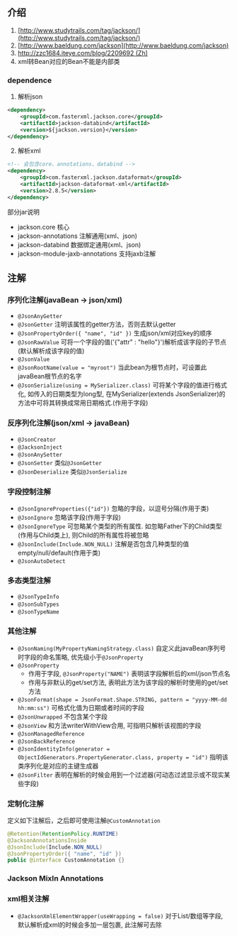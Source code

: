 ## 介绍

1. [http://www.studytrails.com/tag/jackson/](http://www.studytrails.com/tag/jackson/)
2. [http://www.baeldung.com/jackson](http://www.baeldung.com/jackson)
3. [http://zzc1684.iteye.com/blog/2209692 (Zh)](http://zzc1684.iteye.com/blog/2209692)
4. xml转Bean对应的Bean不能是内部类

### dependence

1. 解析json

```xml
<dependency>
    <groupId>com.fasterxml.jackson.core</groupId>
    <artifactId>jackson-databind</artifactId>
    <version>${jackson.version}</version>
</dependency>
```

2. 解析xml

```xml
<!-- 会包含core、annotations、databind -->
<dependency>
    <groupId>com.fasterxml.jackson.dataformat</groupId>
    <artifactId>jackson-dataformat-xml</artifactId>
    <version>2.8.5</version>
</dependency>
```

部分jar说明

- jackson.core 核心
- jackson-annotations 注解通用(xml、json)
- jackson-databind 数据绑定通用(xml、json)
- jackson-module-jaxb-annotations 支持jaxb注解

## 注解

### 序列化注解(javaBean -> json/xml)

- `@JsonAnyGetter`
- `@JsonGetter` 注明该属性的getter方法，否则去默认getter
- `@JsonPropertyOrder({ "name", "id" })` 生成json/xml对应key的顺序
- `@JsonRawValue` 可将一个字段的值('{"attr" : "hello"}')解析成该字段的子节点(默认解析成该字段的值)
- `@JsonValue`
- `@JsonRootName(value = "myroot")` 当此bean为根节点时，可设置此javaBean根节点的名字
- `@JsonSerialize(using = MySerializer.class)` 可将某个字段的值进行格式化, 如传入的日期类型为long型, 在MySerializer(extends JsonSerializer)的方法中可将其转换成常用日期格式.(作用于字段)

### 反序列化注解(json/xml -> javaBean)

- `@JsonCreator`
- `@JacksonInject`
- `@JsonAnySetter`
- `@JsonSetter` 类似`@JsonGetter`
- `@JsonDeserialize` 类似`@JsonSerialize`

### 字段控制注解

- `@JsonIgnoreProperties({"id"})` 忽略的字段，以逗号分隔(作用于类)
- `@JsonIgnore` 忽略该字段(作用于字段)
- `@JsonIgnoreType` 可忽略某个类型的所有属性. 如忽略Father下的Child类型(作用与Child类上), 则Child的所有属性将被忽略
- `@JsonInclude(Include.NON_NULL)` 注解是否包含几种类型的值empty/null/default(作用于类)
- `@JsonAutoDetect`

### 多态类型注解

- `@JsonTypeInfo`
- `@JsonSubTypes`
- `@JsonTypeName`

### 其他注解

- `@JsonNaming(MyPropertyNamingStrategy.class)` 自定义此javaBean序列号时字段的命名策略, 优先级小于`@JsonProperty`
- `@JsonProperty`
    - 作用于字段, `@JsonProperty("NAME")` 表明该字段解析后的xml/json节点名
    - 作用与非默认的get/set方法, 表明此方法为该字段的解析时使用的get/set方法
- `@JsonFormat(shape = JsonFormat.Shape.STRING, pattern = "yyyy-MM-dd hh:mm:ss")` 可格式化值为日期或者时间的字段
- `@JsonUnwrapped` 不包含某个字段
- `@JsonView` 和方法writerWithView合用, 可指明只解析该视图的字段
- `@JsonManagedReference`
- `@JsonBackReference`
- `@JsonIdentityInfo(generator = ObjectIdGenerators.PropertyGenerator.class, property = "id")` 指明该类序列化是对应的主键生成器
- `@JsonFilter` 表明在解析的时候会用到一个过滤器(可动态过滤显示或不现实某些字段)

### 定制化注解

定义如下注解后，之后即可使用注解`@CustomAnnotation`

```java
@Retention(RetentionPolicy.RUNTIME)
@JacksonAnnotationsInside
@JsonInclude(Include.NON_NULL)
@JsonPropertyOrder({ "name", "id" })
public @interface CustomAnnotation {}
```

### Jackson MixIn Annotations

### xml相关注解

- `@JacksonXmlElementWrapper(useWrapping = false)` 对于List/数组等字段, 默认解析成xml的时候会多加一层包裹, 此注解可去除


